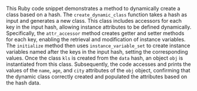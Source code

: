 This Ruby code snippet demonstrates a method to dynamically create a class based on a hash. The `create_dynamic_class` function takes a hash as input and generates a new class. This class includes accessors for each key in the input hash, allowing instance attributes to be defined dynamically. Specifically, the `attr_accessor` method creates getter and setter methods for each key, enabling the retrieval and modification of instance variables.  The `initialize` method then uses `instance_variable_set` to create instance variables named after the keys in the input hash, setting the corresponding values.  Once the class `kls` is created from the `data` hash, an object `obj` is instantiated from this class. Subsequently, the code accesses and prints the values of the `name`, `age`, and `city` attributes of the `obj` object, confirming that the dynamic class correctly created and populated the attributes based on the hash data.
